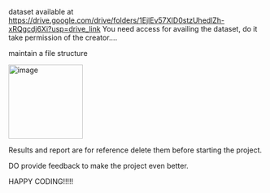 dataset available at 
https://drive.google.com/drive/folders/1EjlEv57XID0stzUhedlZh-xRQgcdj6Xi?usp=drive_link
You need access for availing the dataset, do it take permission of the creator....

maintain a file structure 

<img width="146" alt="image" src="https://github.com/user-attachments/assets/c1f14e98-9b41-419e-9f6f-a04346c37e3d" />


            
Results and report are for reference delete them before starting the project.


DO provide feedback to make the project even better.

HAPPY CODING!!!!!
